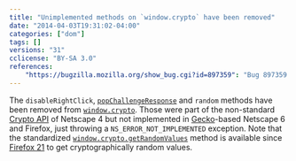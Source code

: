 ```yaml
---
title: "Unimplemented methods on `window.crypto` have been removed"
date: "2014-04-03T19:31:02-04:00"
categories: ["dom"]
tags: []
versions: "31"
cclicense: "BY-SA 3.0"
references:
    "https://bugzilla.mozilla.org/show_bug.cgi?id=897359": "Bug 897359 – Remove unimplemented method in nsCrypto"
---
```

The `disableRightClick`, [`popChallengeResponse`](https://developer.mozilla.org/en-US/docs/JavaScript_crypto/popChallengeResponse) and `random` methods have been removed from [`window.crypto`](https://developer.mozilla.org/en-US/docs/Web/API/window/crypto). Those were part of the non-standard [Crypto API](https://developer.mozilla.org/en-US/docs/JavaScript_crypto) of Netscape 4 but not implemented in [Gecko](https://developer.mozilla.org/en-US/docs/Mozilla/Gecko)-based Netscape 6 and Firefox, just throwing a `NS_ERROR_NOT_IMPLEMENTED` exception. Note that the standardized [`window.crypto.getRandomValues`](https://developer.mozilla.org/en-US/docs/Web/API/window/crypto/getRandomValues) method is available since [Firefox 21](https://developer.mozilla.org/en-US/Firefox/Releases/21) to get cryptographically random values.
